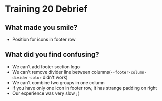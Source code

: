 # Training 20 Debrief

## What made you smile?

* Position for icons in footer row 

## What did you find confusing?

* We can't add footer section logo 
* We can't remove divider line between columns(`--footer-column-divider-color` didn't work)
* We can't combine two groups in one column
* If you have only one icon in footer row, it has strange padding on right
* Our experience was very slow ;(
